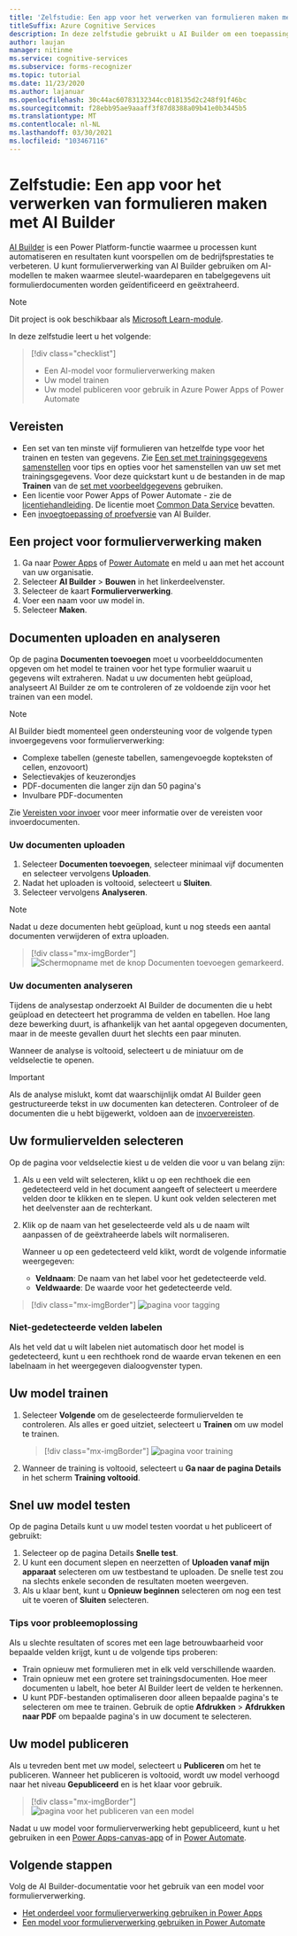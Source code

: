 ```yaml
---
title: 'Zelfstudie: Een app voor het verwerken van formulieren maken met AI Builder - Form Recognizer'
titleSuffix: Azure Cognitive Services
description: In deze zelfstudie gebruikt u AI Builder om een toepassing voor formulierverwerking te maken en te trainen.
author: laujan
manager: nitinme
ms.service: cognitive-services
ms.subservice: forms-recognizer
ms.topic: tutorial
ms.date: 11/23/2020
ms.author: lajanuar
ms.openlocfilehash: 30c44ac60783132344cc018135d2c248f91f46bc
ms.sourcegitcommit: f28ebb95ae9aaaff3f87d8388a09b41e0b3445b5
ms.translationtype: MT
ms.contentlocale: nl-NL
ms.lasthandoff: 03/30/2021
ms.locfileid: "103467116"
---
```

# <a name="tutorial-create-a-form-processing-app-with-ai-builder"></a>Zelfstudie: Een app voor het verwerken van formulieren maken met AI Builder

[AI Builder](/ai-builder/overview) is een Power Platform-functie waarmee u processen kunt automatiseren en resultaten kunt voorspellen om de bedrijfsprestaties te verbeteren. U kunt formulierverwerking van AI Builder gebruiken om AI-modellen te maken waarmee sleutel-waardeparen en tabelgegevens uit formulierdocumenten worden geïdentificeerd en geëxtraheerd.

> [!NOTE]
> Dit project is ook beschikbaar als [Microsoft Learn-module](/learn/modules/get-started-with-form-processing/).

In deze zelfstudie leert u het volgende:

> [!div class="checklist"]
> * Een AI-model voor formulierverwerking maken
> * Uw model trainen
> * Uw model publiceren voor gebruik in Azure Power Apps of Power Automate

## <a name="prerequisites"></a>Vereisten

* Een set van ten minste vijf formulieren van hetzelfde type voor het trainen en testen van gegevens. Zie [Een set met trainingsgegevens samenstellen](./build-training-data-set.md) voor tips en opties voor het samenstellen van uw set met trainingsgegevens. Voor deze quickstart kunt u de bestanden in de map **Trainen** van de [set met voorbeeldgegevens](https://go.microsoft.com/fwlink/?linkid=2128080) gebruiken.
* Een licentie voor Power Apps of Power Automate - zie de [licentiehandleiding](https://go.microsoft.com/fwlink/?linkid=2085130). De licentie moet [Common Data Service](https://powerplatform.microsoft.com/common-data-service/) bevatten.
* Een [invoegtoepassing of proefversie](https://go.microsoft.com/fwlink/?LinkId=2113956&clcid=0x409) van AI Builder.


## <a name="create-a-form-processing-project"></a>Een project voor formulierverwerking maken

1. Ga naar [Power Apps](https://make.powerapps.com/) of [Power Automate](https://flow.microsoft.com/signin) en meld u aan met het account van uw organisatie.
1. Selecteer **AI Builder** > **Bouwen** in het linkerdeelvenster.
1. Selecteer de kaart **Formulierverwerking**.
1. Voer een naam voor uw model in.
1. Selecteer **Maken**.

## <a name="upload-and-analyze-documents"></a>Documenten uploaden en analyseren

Op de pagina **Documenten toevoegen** moet u voorbeelddocumenten opgeven om het model te trainen voor het type formulier waaruit u gegevens wilt extraheren. Nadat u uw documenten hebt geüpload, analyseert AI Builder ze om te controleren of ze voldoende zijn voor het trainen van een model.

> [!NOTE]
> AI Builder biedt momenteel geen ondersteuning voor de volgende typen invoergegevens voor formulierverwerking:
>
> - Complexe tabellen (geneste tabellen, samengevoegde kopteksten of cellen, enzovoort)
> - Selectievakjes of keuzerondjes
> - PDF-documenten die langer zijn dan 50 pagina's
> - Invulbare PDF-documenten
>
> Zie [Vereisten voor invoer](./overview.md#input-requirements) voor meer informatie over de vereisten voor invoerdocumenten.

### <a name="upload-your-documents"></a>Uw documenten uploaden

1. Selecteer **Documenten toevoegen**, selecteer minimaal vijf documenten en selecteer vervolgens **Uploaden**.
1. Nadat het uploaden is voltooid, selecteert u **Sluiten**.
1. Selecteer vervolgens **Analyseren**.

> [!NOTE] 
> Nadat u deze documenten hebt geüpload, kunt u nog steeds een aantal documenten verwijderen of extra uploaden.

> [!div class="mx-imgBorder"]
> ![Schermopname met de knop Documenten toevoegen gemarkeerd.](./media/tutorial-ai-builder/add-documents-page.png)

### <a name="analyze-your-documents"></a>Uw documenten analyseren

Tijdens de analysestap onderzoekt AI Builder de documenten die u hebt geüpload en detecteert het programma de velden en tabellen. Hoe lang deze bewerking duurt, is afhankelijk van het aantal opgegeven documenten, maar in de meeste gevallen duurt het slechts een paar minuten.

Wanneer de analyse is voltooid, selecteert u de miniatuur om de veldselectie te openen.

> [!IMPORTANT]
> Als de analyse mislukt, komt dat waarschijnlijk omdat AI Builder geen gestructureerde tekst in uw documenten kan detecteren. Controleer of de documenten die u hebt bijgewerkt, voldoen aan de [invoervereisten](./overview.md#input-requirements).

## <a name="select-your-form-fields"></a>Uw formuliervelden selecteren

Op de pagina voor veldselectie kiest u de velden die voor u van belang zijn:

1. Als u een veld wilt selecteren, klikt u op een rechthoek die een gedetecteerd veld in het document aangeeft of selecteert u meerdere velden door te klikken en te slepen. U kunt ook velden selecteren met het deelvenster aan de rechterkant.
1. Klik op de naam van het geselecteerde veld als u de naam wilt aanpassen of de geëxtraheerde labels wilt normaliseren.

    Wanneer u op een gedetecteerd veld klikt, wordt de volgende informatie weergegeven:

    - **Veldnaam**: De naam van het label voor het gedetecteerde veld.
    - **Veldwaarde**: De waarde voor het gedetecteerde veld.

> [!div class="mx-imgBorder"]
> ![pagina voor tagging](./media/tutorial-ai-builder/select-fields-page.png)

### <a name="label-undetected-fields"></a>Niet-gedetecteerde velden labelen

Als het veld dat u wilt labelen niet automatisch door het model is gedetecteerd, kunt u een rechthoek rond de waarde ervan tekenen en een labelnaam in het weergegeven dialoogvenster typen.

## <a name="train-your-model"></a>Uw model trainen

1. Selecteer **Volgende** om de geselecteerde formuliervelden te controleren. Als alles er goed uitziet, selecteert u **Trainen** om uw model te trainen.

    > [!div class="mx-imgBorder"]
    > ![pagina voor training](./media/tutorial-ai-builder/summary-train-page.png)
1. Wanneer de training is voltooid, selecteert u **Ga naar de pagina Details** in het scherm **Training voltooid**.
## <a name="quick-test-your-model"></a>Snel uw model testen

Op de pagina Details kunt u uw model testen voordat u het publiceert of gebruikt:

1. Selecteer op de pagina Details **Snelle test**.
2. U kunt een document slepen en neerzetten of **Uploaden vanaf mijn apparaat** selecteren om uw testbestand te uploaden. De snelle test zou na slechts enkele seconden de resultaten moeten weergeven.
3. Als u klaar bent, kunt u **Opnieuw beginnen** selecteren om nog een test uit te voeren of **Sluiten** selecteren.

### <a name="troubleshooting-tips"></a>Tips voor probleemoplossing

Als u slechte resultaten of scores met een lage betrouwbaarheid voor bepaalde velden krijgt, kunt u de volgende tips proberen:

- Train opnieuw met formulieren met in elk veld verschillende waarden.
- Train opnieuw met een grotere set trainingsdocumenten. Hoe meer documenten u labelt, hoe beter AI Builder leert de velden te herkennen.
- U kunt PDF-bestanden optimaliseren door alleen bepaalde pagina's te selecteren om mee te trainen. Gebruik de optie **Afdrukken** > **Afdrukken naar PDF** om bepaalde pagina's in uw document te selecteren.

## <a name="publish-your-model"></a>Uw model publiceren

Als u tevreden bent met uw model, selecteert u **Publiceren** om het te publiceren. Wanneer het publiceren is voltooid, wordt uw model verhoogd naar het niveau **Gepubliceerd** en is het klaar voor gebruik.

> [!div class="mx-imgBorder"]
> ![pagina voor het publiceren van een model](./media/tutorial-ai-builder/model-page.png)

Nadat u uw model voor formulierverwerking hebt gepubliceerd, kunt u het gebruiken in een [Power Apps-canvas-app](/ai-builder/form-processor-component-in-powerapps) of in [Power Automate](/ai-builder/form-processing-model-in-flow).

## <a name="next-steps"></a>Volgende stappen

Volg de AI Builder-documentatie voor het gebruik van een model voor formulierverwerking.

* [Het onderdeel voor formulierverwerking gebruiken in Power Apps](/ai-builder/form-processor-component-in-powerapps)
* [Een model voor formulierverwerking gebruiken in Power Automate](/ai-builder/form-processing-model-in-flow)